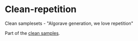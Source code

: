 # Clean-repetition
Clean samplesets - "Algorave generation, we love repetition"

Part of the [clean samples](https://github.com/tidalcycles/Clean-Samples).
